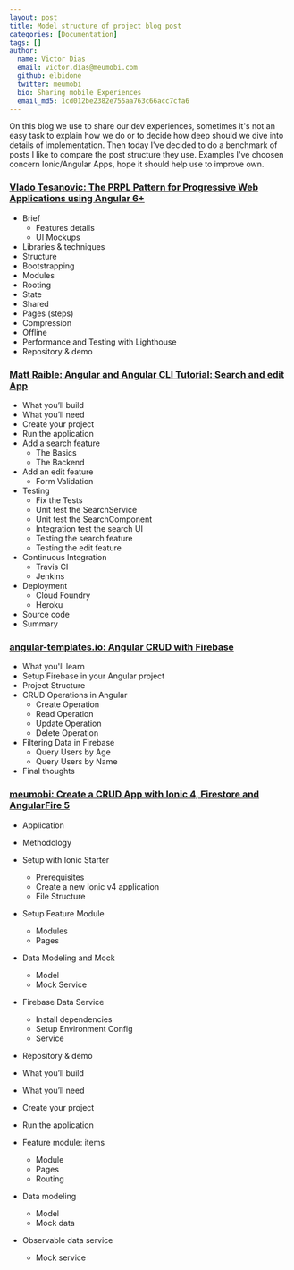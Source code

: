 ```yaml
---
layout: post
title: Model structure of project blog post
categories: [Documentation]
tags: []
author:
  name: Victor Dias
  email: victor.dias@meumobi.com
  github: elbidone
  twitter: meumobi
  bio: Sharing mobile Experiences
  email_md5: 1cd012be2382e755aa763c66acc7cfa6
---
```


On this blog we use to share our dev experiences, sometimes it's not an easy task to explain how we do or to decide how deep should we dive into details of implementation. Then today I've decided to do a benchmark of posts I like to compare the post structure they use. Examples I've choosen concern Ionic/Angular Apps, hope it should help use to improve own.

### [Vlado Tesanovic: The PRPL Pattern for Progressive Web Applications using Angular 6+](https://itnext.io/the-prpl-pattern-for-progressive-web-applications-using-angular-6-f7237b7dc2a7)

- Brief
	- Features details
	- UI Mockups
- Libraries & techniques
- Structure
- Bootstrapping
- Modules
- Rooting
- State
- Shared
- Pages (steps)
- Compression
- Offline
- Performance and Testing with Lighthouse
- Repository & demo

### [Matt Raible: Angular and Angular CLI Tutorial: Search and edit App](http://gist.asciidoctor.org/?github-mraible%2Fng2-demo%2F%2FREADME.adoc)

- What you’ll build
- What you’ll need
- Create your project
- Run the application
- Add a search feature
	- The Basics
	- The Backend
- Add an edit feature
	- Form Validation
- Testing
	- Fix the Tests
	- Unit test the SearchService
	- Unit test the SearchComponent
	- Integration test the search UI
	- Testing the search feature
	- Testing the edit feature
- Continuous Integration
	- Travis CI
	- Jenkins
- Deployment
	- Cloud Foundry
	- Heroku
- Source code
- Summary

### [angular-templates.io: Angular CRUD with Firebase](https://angular-templates.io/tutorials/about/angular-crud-with-firebase)

- What you'll learn
- Setup Firebase in your Angular project
- Project Structure
- CRUD Operations in Angular
	- Create Operation
	- Read Operation
	- Update Operation
	- Delete Operation
- Filtering Data in Firebase
	- Query Users by Age
	- Query Users by Name
- Final thoughts

### [meumobi: Create a CRUD App with Ionic 4, Firestore and AngularFire 5](http://meumobi.github.io/ionic/2019/05/29/crud-ionic4-angulafire5-app.html)

- Application
- Methodology
- Setup with Ionic Starter
	- Prerequisites
	- Create a new Ionic v4 application
	- File Structure
- Setup Feature Module
	- Modules
	- Pages
- Data Modeling and Mock
	- Model
	- Mock Service
- Firebase Data Service
	- Install dependencies
	- Setup Environment Config
	- Service
- Repository & demo



- What you’ll build
- What you’ll need
- Create your project
- Run the application
- Feature module: items
	- Module
	- Pages
	- Routing
- Data modeling
	- Model
	- Mock data
- Observable data service
	- Mock service
